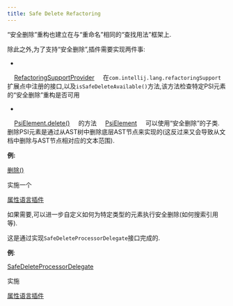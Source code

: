 ```yaml
---
title: Safe Delete Refactoring
---
```


“安全删除”重构也建立在与“重命名”相同的“查找用法”框架上.

除此之外,为了支持“安全删除”,插件需要实现两件事:


*
   
[RefactoringSupportProvider](upsource:///platform/lang-api/src/com/intellij/lang/refactoring/RefactoringSupportProvider.java)
   
在`com.intellij.lang.refactoringSupport`扩展点中注册的接口,以及`isSafeDeleteAvailable()`方法,该方法检查特定PSI元素的“安全删除”重构是否可用


*
   
[PsiElement.delete()](upsource:///platform/core-api/src/com/intellij/psi/PsiElement.java)<!-- ＃L371-->
   
的方法
   
[PsiElement](upsource:///platform/core-api/src/com/intellij/psi/PsiElement.java)
   
可以使用“安全删除”的子类.
   
删除PSI元素是通过从AST树中删除底层AST节点来实现的(这反过来又会导致从文档中删除与AST节点相对应的文本范围).


**例:**

[删除()](upsource:///plugins/properties/properties-psi-impl/src/com/intellij/lang/properties/psi/impl/PropertyImpl.java)<!-- ＃L363-->

实施一个

[属性语言插件](upsource:///plugins/properties/)


如果需要,可以进一步自定义如何为特定类型的元素执行安全删除(如何搜索引用等).

这是通过实现`SafeDeleteProcessorDelegate`接口完成的.


**例**:

[SafeDeleteProcessorDelegate](upsource:///plugins/properties/src/com/intellij/lang/properties/refactoring/PropertiesFilesSafeDeleteProcessor.java)

实施

[属性语言插件](upsource:///plugins/properties)



